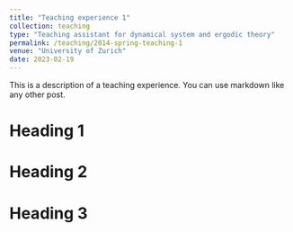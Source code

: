 ```yaml
---
title: "Teaching experience 1"
collection: teaching
type: "Teaching assistant for dynamical system and ergodic theory"
permalink: /teaching/2014-spring-teaching-1
venue: "University of Zurich"
date: 2023-02-19 
---
```


This is a description of a teaching experience. You can use markdown like any other post.

Heading 1
======

Heading 2
======

Heading 3
======
